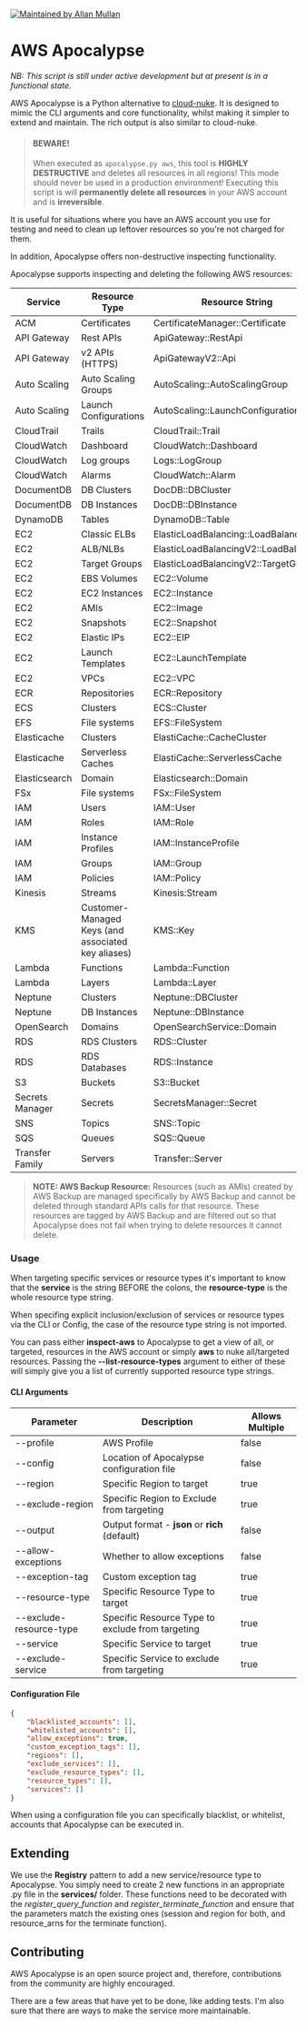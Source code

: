 [![Maintained by Allan Mullan](https://img.shields.io/badge/maintained%20by-Allan%20Mullan-%235849a6.svg)](https://github.com/AMMullan)

# AWS Apocalypse
*NB: This script is still under active development but at present is in a functional state.*

AWS Apocalypse is a Python alternative to [cloud-nuke](https://github.com/gruntwork-io/cloud-nuke). It is designed to mimic the CLI arguments and core functionality, whilst making it simpler to extend and maintain. The rich output is also similar to cloud-nuke.

> #### BEWARE!
> When executed as `apocalypse.py aws`, this tool is **HIGHLY DESTRUCTIVE** and
> deletes all resources in all regions! This mode should never be used in a production environment! Executing this script is will **permanently delete all resources** in your AWS
> account and is **irreversible**.

It is useful for situations where you have an AWS account you use for testing and need to clean up leftover resources so you're not charged for them.

In addition, Apocalypse offers non-destructive inspecting functionality.

Apocalypse supports inspecting and deleting the following AWS resources:

| Service                 | Resource Type        | Resource String
|-------------------------|----------------------|----------------------------------
| ACM                     | Certificates | CertificateManager::Certificate
| API Gateway             | Rest APIs            | ApiGateway::RestApi
| API Gateway             | v2 APIs (HTTPS)      | ApiGatewayV2::Api
| Auto Scaling            | Auto Scaling Groups | AutoScaling::AutoScalingGroup
| Auto Scaling            | Launch Configurations | AutoScaling::LaunchConfiguration
| CloudTrail              | Trails | CloudTrail::Trail
| CloudWatch              | Dashboard | CloudWatch::Dashboard
| CloudWatch              | Log groups | Logs::LogGroup
| CloudWatch              | Alarms | CloudWatch::Alarm
| DocumentDB              | DB Clusters | DocDB::DBCluster
| DocumentDB              | DB Instances | DocDB::DBInstance
| DynamoDB                | Tables | DynamoDB::Table
| EC2                     | Classic ELBs | ElasticLoadBalancing::LoadBalancer
| EC2                     | ALB/NLBs | ElasticLoadBalancingV2::LoadBalancer
| EC2                     | Target Groups | ElasticLoadBalancingV2::TargetGroup
| EC2                     | EBS Volumes | EC2::Volume
| EC2                     | EC2 Instances | EC2::Instance
| EC2                     | AMIs | EC2::Image
| EC2                     | Snapshots | EC2::Snapshot
| EC2                     | Elastic IPs | EC2::EIP
| EC2                     | Launch Templates |EC2::LaunchTemplate
| EC2                     | VPCs |EC2::VPC
| ECR                     | Repositories | ECR::Repository
| ECS                     | Clusters | ECS::Cluster
| EFS                     | File systems | EFS::FileSystem
| Elasticache             | Clusters | ElastiCache::CacheCluster
| Elasticache             | Serverless Caches | ElastiCache::ServerlessCache
| Elasticsearch           | Domain | Elasticsearch::Domain
| FSx                     | File systems | FSx::FileSystem
| IAM                     | Users | IAM::User
| IAM                     | Roles | IAM::Role
| IAM                     | Instance Profiles | IAM::InstanceProfile
| IAM                     | Groups | IAM::Group
| IAM                     | Policies | IAM::Policy
| Kinesis                 | Streams | Kinesis:Stream
| KMS                     | Customer-Managed Keys (and associated key aliases) | KMS::Key
| Lambda                  | Functions | Lambda::Function
| Lambda                  | Layers | Lambda::Layer
| Neptune                 | Clusters | Neptune::DBCluster
| Neptune                 | DB Instances | Neptune::DBInstance
| OpenSearch              | Domains | OpenSearchService::Domain
| RDS                     | RDS Clusters | RDS::Cluster
| RDS                     | RDS Databases | RDS::Instance
| S3                      | Buckets | S3::Bucket
| Secrets Manager         | Secrets | SecretsManager::Secret
| SNS                     | Topics | SNS::Topic
| SQS                     | Queues | SQS::Queue
| Transfer Family         | Servers | Transfer::Server

> **NOTE: AWS Backup Resource:** Resources (such as AMIs) created by AWS Backup are
> managed specifically by AWS Backup and cannot be deleted through standard APIs calls for that resource. These resources are tagged by AWS Backup and are filtered out so that Apocalypse does not fail when trying to delete resources it cannot delete.

### Usage

When targeting specific services or resource types it's important to know that the **service** is the string BEFORE the colons, the **resource-type** is the whole resource type string.

When specifing explicit inclusion/exclusion of services or resource types via the CLI or Config, the case of the resource type string is not imported.

You can pass either **inspect-aws** to Apocalypse to get a view of all, or targeted, resources in the AWS account or simply **aws** to nuke all/targeted resources. Passing the **\-\-list-resource-types** argument to either of these will simply give you a list of currently supported resource type strings.

#### CLI Arguments
| Parameter  | Description | Allows Multiple |
|--|--|--|
| \-\-profile | AWS Profile | false
| \-\-config | Location of Apocalypse configuration file | false
| \-\-region | Specific Region to target | true
| \-\-exclude-region | Specific Region to Exclude from targeting | true
| \-\-output | Output format - **json** or **rich** (default) | false
| \-\-allow-exceptions | Whether to  allow exceptions | false
| \-\-exception-tag | Custom exception tag | true
| \-\-resource-type | Specific Resource Type to target | true
| \-\-exclude-resource-type | Specific Resource Type to exclude from targeting | true
| \-\-service | Specific Service to target | true
| \-\-exclude-service | Specific Service to exclude from targeting | true

#### Configuration File
```json
{
    "blacklisted_accounts": [],
    "whitelisted_accounts": [],
    "allow_exceptions": true,
    "custom_exception_tags": [],
    "regions": [],
    "exclude_services": [],
    "exclude_resource_types": [],
    "resource_types": [],
    "services": []
}
```
When using a configuration file you can specifically blacklist, or whitelist, accounts that Apocalypse can be executed in.

## Extending
We use the **Registry** pattern to add a new service/resource type to Apocalypse. You simply need to create 2 new functions in an appropriate .py file in the **services/** folder. These functions need to be decorated with the *register_query_function* and *register_terminate_function* and ensure that the parameters match the existing ones (session and region for both, and resource_arns for the terminate function).

## Contributing
AWS Apocalypse is an open source project and, therefore, contributions from the community are highly encouraged.

There are a few areas that have yet to be done, like adding tests. I'm also sure that there are ways to make the service more maintainable.
